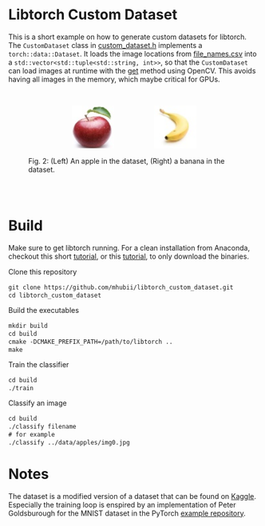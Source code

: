 # Libtorch Custom Dataset
This is a short example on how to generate custom datasets for libtorch. The `CustomDataset` class in [custom_dataset.h](custom_dataset.h) implements a `torch::data::Dataset`. It loads the image locations from [file_names.csv](file_names.csv) into a `std::vector<std::tuple<std::string, int>>`, so that the `CustomDataset` can load images at runtime with the [get](https://github.com/mhubii/libtorch_custom_dataset/blob/cd3d1028d074bf068924c82387d4520708b7ea8b/custom_dataset.h#L23) method using OpenCV. This avoids having all images in the memory, which maybe critical for GPUs.

<br>
<figure>
  <p align="center"><img src="data/apples/img0.jpg" width="20%" height="20%" hspace="40"><img src="data/bananas/img0.jpg"      width="20%" height="20%" hspace="40"></p>
  <figcaption>Fig. 2: (Left) An apple in the dataset, (Right) a banana in the dataset.</figcaption>
</figure>
<br><br>

# Build
Make sure to get libtorch running. For a clean installation from Anaconda, checkout this short [tutorial](https://gist.github.com/mhubii/1c1049fb5043b8be262259efac4b89d5), or this [tutorial](https://pytorch.org/cppdocs/installing.html), to only download the binaries.

Clone this repository
```shell
git clone https://github.com/mhubii/libtorch_custom_dataset.git
cd libtorch_custom_dataset
```

Build the executables
```shell
mkdir build
cd build
cmake -DCMAKE_PREFIX_PATH=/path/to/libtorch ..
make
```
Train the classifier
```shell
cd build
./train
```
Classify an image
```shell
cd build
./classify filename
# for example
./classify ../data/apples/img0.jpg
```

# Notes
The dataset is a modified version of a dataset that can be found on [Kaggle](https://www.kaggle.com/sriramr/apples-bananas-oranges).
Especially the training loop is enspired by an implementation of Peter Goldsburough for the MNIST dataset in the PyTorch [example repository](https://github.com/pytorch/examples/tree/master/cpp/mnist).
